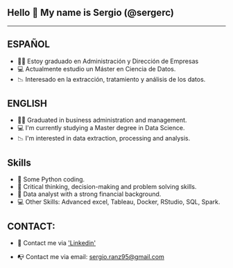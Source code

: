 ## Hello :wave: My name is Sergio (@sergerc) 
---

## ESPAÑOL

* :office_worker: Estoy graduado en Administración y Dirección de Empresas
* :computer: Actualmente estudio un Máster en Ciencia de Datos.
* :chart_with_downwards_trend: Interesado en la extracción, tratamiento y análisis de los datos. 

## ENGLISH

* :office_worker: Graduated in business administration and management. 
* :computer: I'm currently studying a Master degree in Data Science. 
* :chart_with_downwards_trend: I'm interested in data extraction, processing and analysis.

## Skills

* :snake: Some Python coding. 
* :monocle_face: Critical thinking, decision-making and problem solving skills.
* :handshake: Data analyst with a strong financial background. 
* :computer: Other Skills: Advanced excel, Tableau, Docker, RStudio, SQL, Spark. 

## CONTACT: 

* :link: Contact me via ['Linkedin'](https://www.linkedin.com/in/sergio-ranz-casado-3318b713a/)

* :mailbox_with_no_mail: Contact me via email: sergio.ranz95@gmail.com
